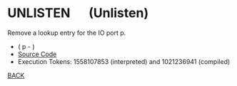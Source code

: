 # UNLISTEN &emsp; (Unlisten)
Remove a lookup entry for the IO port p.
* ( p - )
* [Source Code](../words/amc_ext/Unlisten.cs)
* Execution Tokens: 1558107853 (interpreted) and 1021236941 (compiled)


[BACK](builtins.md#Unlisten)
